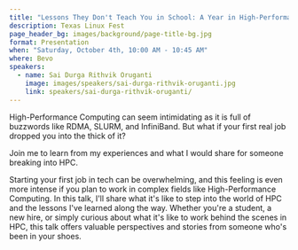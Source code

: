 ```yaml
---
title: "Lessons They Don't Teach You in School: A Year in High-Performance Computing"
description: Texas Linux Fest
page_header_bg: images/background/page-title-bg.jpg
format: Presentation
when: "Saturday, October 4th, 10:00 AM - 10:45 AM"
where: Bevo
speakers:
  - name: Sai Durga Rithvik Oruganti
    image: images/speakers/sai-durga-rithvik-oruganti.jpg
    link: speakers/sai-durga-rithvik-oruganti/
---
```


High-Performance Computing can seem intimidating as it is full of buzzwords
like RDMA, SLURM, and InfiniBand.  But what if your first real job dropped you
into the thick of it?

Join me to learn from my experiences and what I would share for someone
breaking into HPC.

Starting your first job in tech can be overwhelming, and this feeling is even
more intense if you plan to work in complex fields like High-Performance
Computing.  In this talk, I'll share what it's like to step into the world of
HPC and the lessons I've learned along the way.  Whether you're a student, a
new hire, or simply curious about what it's like to work behind the scenes in
HPC, this talk offers valuable perspectives and stories from someone who's been
in your shoes.
